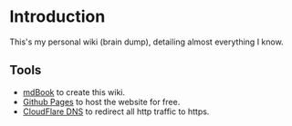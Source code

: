 # Introduction

This's my personal wiki (brain dump), detailing almost everything I know.

## Tools

- [mdBook](https://github.com/rust-lang/mdBook) to create this wiki.
- [Github Pages](https://pages.github.com/) to host the website for free.
- [CloudFlare DNS](https://www.cloudflare.com/) to redirect all http traffic to https.